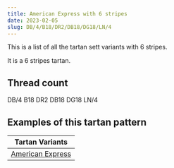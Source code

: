 ```yaml
---
title: American Express with 6 stripes
date: 2023-02-05
slug: DB/4/B18/DR2/DB18/DG18/LN/4
---
```

This is a list of all the tartan sett variants with 6 stripes.

It is a 6 stripes tartan.


## Thread count
DB/4 B18 DR2 DB18 DG18 LN/4

## Examples of this tartan pattern

| Tartan Variants |
|---------------|
| [American Express](/variants/db/4/b18/dr2/db18/dg18/ln/4-b8080d0-db000050-dg003000-dr802040-lne0e0e0)||

